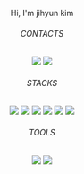 <div align="center">

  <p>Hi, I'm jihyun kim</p>

<h6>CONTACTS</h6>
<img src="https://img.shields.io/badge/velog-11B48A?style=flat-square&logo=vimeo&&logoColor=white&link=https://velog.io/@jhyunk218" />
<img src="https://img.shields.io/badge/Gmail-EA4335?style=flat-square&logo=Gmail&&logoColor=white&link=mailto:jhyunk218@gmail.com" />
  
<h6>STACKS</h6>
<img src="https://img.shields.io/badge/HTML5-E34F26?style=flat-square&logo=HTML5&logoColor=white"/> <img src="https://img.shields.io/badge/CSS3-1572B6?style=flat-square&logo=CSS3&logoColor=white"/> <img src="https://img.shields.io/badge/styled-components-DB7093?style=flat-square&logo=styled-components&logoColor=white"/> <img src="https://img.shields.io/badge/Sass-CC6699?style=flat-square&logo=Sass&logoColor=white"/> <img src="https://img.shields.io/badge/Javascript-F7DF1E?style=flat-square&logo=javascript&logoColor=white"/> <img src="https://img.shields.io/badge/React-61DAFB?style=flat-square&logo=React&logoColor=white"/>

<h6>TOOLS</h6>
<img src="https://img.shields.io/badge/Slack-4A154B?style=flat-square&logo=Slack&logoColor=white"/> <img src="https://img.shields.io/badge/Notion-000000?style=flat-square&logo=Notion&logoColor=white"/>
</div>
<!---
jihnk/jihnk is a ✨ special ✨ repository because its `README.md` (this file) appears on your GitHub profile.
You can click the Preview link to take a look at your changes.
--->
